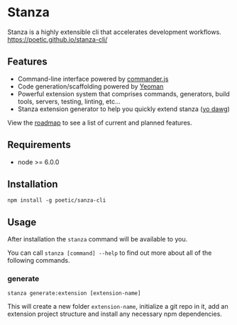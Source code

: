 # Stanza
Stanza is a highly extensible cli that accelerates development workflows.
https://poetic.github.io/stanza-cli/

## Features
* Command-line interface powered by
  [commander.js](https://github.com/tj/commander.js/)
* Code generation/scaffolding powered by
  [Yeoman](https://github.com/yeoman/yeoman)
* Powerful extension system that comprises commands, generators, build tools,
  servers, testing, linting, etc...
* Stanza extension generator to help you quickly extend stanza ([yo
  dawg](http://i.imgur.com/2gqiift.jpg))

View the [roadmap](ROADMAP.md) to see a list of current and planned features.

## Requirements
* node >= 6.0.0

## Installation
```
npm install -g poetic/sanza-cli
```

## Usage
After installation the `stanza` command will be available to you.

You can call `stanza [command] --help` to find out more about all of the
following commands.

### generate
```
stanza generate:extension [extension-name]
```

This will create a new folder `extension-name`, initialize a git repo in it, add
an extension project structure and install any necessary npm dependencies.
